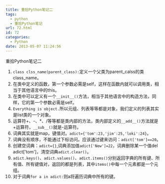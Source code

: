 ```yaml
---
title: 重拾Python笔记二
tags:
  - python
  - 重拾Python笔记
url: 72.html
id: 72
categories:
  - Python
date: 2013-05-07 11:24:56
---
```


重拾Python笔记二

<!-- more -->

1.  `class clss_name(parent_class):`定义一个父类为parent\_calss的类class\_name。
2.  在类中定义的函数，第一个参数必需是self，这样在函数内就可以调用类，相当于其他语言中的this。
3.  在类中可以定义有一个`__init__()`方法，相当于其他语言中的构造方法，同样，它的第一个参数必需是self。
4.  `Everything is object.`所以元组、列表等等都是对象，我们定义的列表其实是list类的一个对象。
5.  运算符+、-、*、/等等都是类内部的方法，类内部定义的`__add__()`方法就是+运算符，`__sub__()`就是-运算符。
6.  词典其实就是map，键值对。`adict={'tom':23,'jim':25,'loki':24}`。
7.  词典没有顺序，不能通过下标访问。应该通过键来访问：`adict['tom']==20`。
8.  创建空词典：`adict={}`,词典添加值`adict['New']=22`，词典删除某一个值del adict\['tom'\]，清空词典`adict.clear()`。
9.  `adict.keys()`、`adict.values()`、`adict.items()`分别返回字典的所有键、所有值、所有键值对，返回的都是列表，其中`items()`中每一个元素都是一个元组。
10.  对于词典`for a in adict:`则a将遍历词典中所有的键。